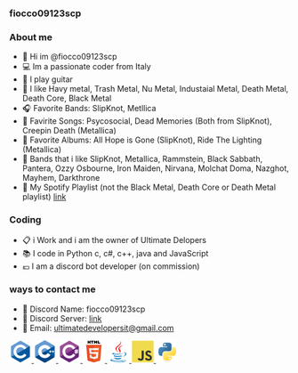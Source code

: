 ### fiocco09123scp

### About me

- 👋 Hi im @fiocco09123scp
- 💻 Im a passionate coder from Italy
- 🎸 I play guitar
- 🎵 I like Havy metal, Trash Metal, Nu Metal, Industaial Metal, Death Metal, Death Core, Black Metal
- 🎧 Favorite Bands: SlipKnot, Metllica
- 🎹 Favirite Songs: Psycosocial, Dead Memories (Both from SlipKnot), Creepin Death (Metallica)
- 🎤 Favorite Albums: All Hope is Gone (SlipKnot), Ride The Lighting (Metallica)
- 🎻 Bands that i like SlipKnot, Metallica, Rammstein, Black Sabbath, Pantera, Ozzy Osbourne, Iron Maiden, Nirvana, Molchat Doma, Nazghot, Mayhem, Darkthrone
- 🎲 My Spotify Playlist (not the Black Metal, Death Core or Death Metal playlist) [link](https://open.spotify.com/playlist/7y7HYCEwZ26g7ro13lD2rJ?si=b568a8a4766d495a) 

### Coding 

- 📋 i Work and i am the owner of Ultimate Delopers 
- 📚 I code in Python c, c#, c++, java and JavaScript
- 💶 I am a discord bot developer (on commission)

### ways to contact me

- 📗 Discord Name: fiocco09123scp
- 📄 Discord Server: [link](https://discord.gg/QZ9yRbANXb)
- 📧 Email: ultimatedevelopersit@gmail.com

<p align="left"> <a href="https://www.cprogramming.com/" target="_blank" rel="noreferrer"> <img src="https://raw.githubusercontent.com/devicons/devicon/master/icons/c/c-original.svg" alt="c" width="40" height="40"/> </a> <a href="https://www.w3schools.com/cpp/" target="_blank" rel="noreferrer"> <img src="https://raw.githubusercontent.com/devicons/devicon/master/icons/cplusplus/cplusplus-original.svg" alt="cplusplus" width="40" height="40"/> </a> <a href="https://www.w3schools.com/cs/" target="_blank" rel="noreferrer"> <img src="https://raw.githubusercontent.com/devicons/devicon/master/icons/csharp/csharp-original.svg" alt="csharp" width="40" height="40"/> </a> <a href="https://www.w3.org/html/" target="_blank" rel="noreferrer"> <img src="https://raw.githubusercontent.com/devicons/devicon/master/icons/html5/html5-original-wordmark.svg" alt="html5" width="40" height="40"/> </a> <a href="https://www.java.com" target="_blank" rel="noreferrer"> <img src="https://raw.githubusercontent.com/devicons/devicon/master/icons/java/java-original.svg" alt="java" width="40" height="40"/> </a> <a href="https://developer.mozilla.org/en-US/docs/Web/JavaScript" target="_blank" rel="noreferrer"> <img src="https://raw.githubusercontent.com/devicons/devicon/master/icons/javascript/javascript-original.svg" alt="javascript" width="40" height="40"/> </a> <a href="https://www.python.org" target="_blank" rel="noreferrer"> <img src="https://raw.githubusercontent.com/devicons/devicon/master/icons/python/python-original.svg" alt="python" width="40" height="40"/> </a> </p>
